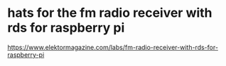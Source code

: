 # hats for the fm radio receiver with rds for raspberry pi

https://www.elektormagazine.com/labs/fm-radio-receiver-with-rds-for-raspberry-pi

